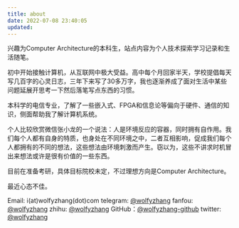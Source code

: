 ```yaml
---
title: about
date: 2022-07-08 23:40:05
updated:
---
```


兴趣为Computer Architecture的本科生，站点内容为个人技术探索学习记录和生活随笔。

初中开始接触计算机，从互联网中极大受益。高中每个月回家半天，学校提倡每天写几百字的心灵日志，三年下来写了30多万字，我也逐渐养成了面对生活中某些问题延展开思考一下然后落笔写点东西的习惯。

本科学的电信专业，了解了一些嵌入式、FPGA和信息论等偏向于硬件、通信的知识，侧面帮助我了解计算机系统。

个人比较欣赏微信张小龙的一个说法：人是环境反应的容器，同时拥有自作用。我们每个人都有自身的特质，也身处在不同环境之中，二者互相影响，促成我们每个人都拥有的不同的想法，这些想法由环境刺激而产生。窃以为，这些不讲求时机冒出来想法或许是很有价值的一些东西。

目前在准备考研，具体目标院校未定，不过理想方向是Computer Architecture。

最近心态不佳。

Email: i(at)wolfyzhang(dot)com
telegram: [@wolfyzhang](https://t.me/wolfyzhang)
fanfou: [@wolfyzhang](https://fanfou.com/wolfyzhang)
zhihu: [@wolfyzhang](https://www.zhihu.com/people/wolfy-12)
GitHub：[@wolfyzhang-github](https://github.com/wolfyzhang-github)
twitter: [@wolfyzhang](https://twitter.com/wolfyzhang)
